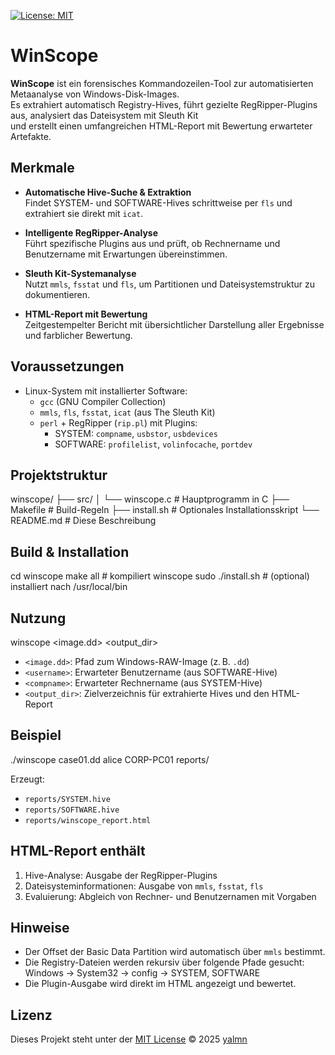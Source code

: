 [![License: MIT](https://img.shields.io/badge/License-MIT-blue.svg)](LICENSE)

# WinScope

**WinScope** ist ein forensisches Kommandozeilen-Tool zur automatisierten Metaanalyse von Windows-Disk-Images.  
Es extrahiert automatisch Registry-Hives, führt gezielte RegRipper-Plugins aus, analysiert das Dateisystem mit Sleuth Kit  
und erstellt einen umfangreichen HTML-Report mit Bewertung erwarteter Artefakte.

## Merkmale

- **Automatische Hive-Suche & Extraktion**  
  Findet SYSTEM- und SOFTWARE-Hives schrittweise per `fls` und extrahiert sie direkt mit `icat`.

- **Intelligente RegRipper-Analyse**  
  Führt spezifische Plugins aus und prüft, ob Rechnername und Benutzername mit Erwartungen übereinstimmen.

- **Sleuth Kit-Systemanalyse**  
  Nutzt `mmls`, `fsstat` und `fls`, um Partitionen und Dateisystemstruktur zu dokumentieren.

- **HTML-Report mit Bewertung**  
  Zeitgestempelter Bericht mit übersichtlicher Darstellung aller Ergebnisse und farblicher Bewertung.

## Voraussetzungen

- Linux-System mit installierter Software:
  - `gcc` (GNU Compiler Collection)
  - `mmls`, `fls`, `fsstat`, `icat` (aus The Sleuth Kit)
  - `perl` + RegRipper (`rip.pl`) mit Plugins:
    - SYSTEM: `compname`, `usbstor`, `usbdevices`
    - SOFTWARE: `profilelist`, `volinfocache`, `portdev`

## Projektstruktur

winscope/
├── src/
│ └── winscope.c # Hauptprogramm in C
├── Makefile # Build-Regeln
├── install.sh # Optionales Installationsskript
└── README.md # Diese Beschreibung

## Build & Installation

cd winscope
make all # kompiliert winscope
sudo ./install.sh # (optional) installiert nach /usr/local/bin

## Nutzung

winscope <image.dd> <username> <compname> <output_dir>


- `<image.dd>`: Pfad zum Windows-RAW-Image (z. B. `.dd`)
- `<username>`: Erwarteter Benutzername (aus SOFTWARE-Hive)
- `<compname>`: Erwarteter Rechnername (aus SYSTEM-Hive)
- `<output_dir>`: Zielverzeichnis für extrahierte Hives und den HTML-Report

## Beispiel

./winscope case01.dd alice CORP-PC01 reports/


Erzeugt:

- `reports/SYSTEM.hive`
- `reports/SOFTWARE.hive`
- `reports/winscope_report.html`

## HTML-Report enthält

1. Hive-Analyse: Ausgabe der RegRipper-Plugins  
2. Dateisysteminformationen: Ausgabe von `mmls`, `fsstat`, `fls`  
3. Evaluierung: Abgleich von Rechner- und Benutzernamen mit Vorgaben

## Hinweise

- Der Offset der Basic Data Partition wird automatisch über `mmls` bestimmt.
- Die Registry-Dateien werden rekursiv über folgende Pfade gesucht:  
  Windows → System32 → config → SYSTEM, SOFTWARE
- Die Plugin-Ausgabe wird direkt im HTML angezeigt und bewertet.

## Lizenz

Dieses Projekt steht unter der [MIT License](LICENSE) © 2025 [yalmn](https://github.com/yalmn/)
